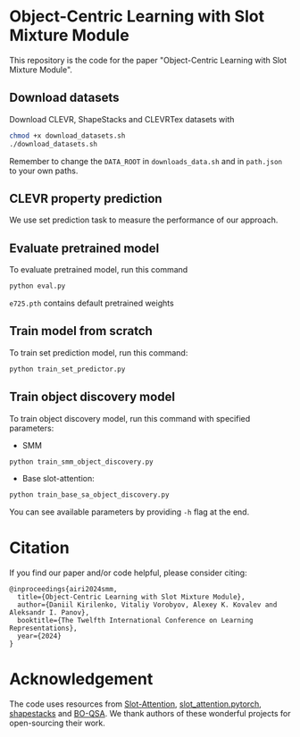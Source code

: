 # Object-Centric Learning with Slot Mixture Module
This repository is the code for the paper "Object-Centric Learning with Slot Mixture Module".

## Download datasets
Download CLEVR, ShapeStacks and CLEVRTex datasets with
```bash
chmod +x download_datasets.sh
./download_datasets.sh
```

Remember to change the ``DATA_ROOT`` in ``downloads_data.sh`` and in ``path.json`` to your own paths.


## CLEVR property prediction
We use set prediction task to measure the performance of our approach.

## Evaluate pretrained model
To evaluate pretrained model, run this command
```bash
python eval.py
```
`e725.pth` contains default pretrained weights

## Train model from scratch
To train set prediction model, run this command:
```bash
python train_set_predictor.py 
```



## Train object discovery model
To train object discovery model, run this command with specified parameters:

- SMM
```bash
python train_smm_object_discovery.py 
```

- Base slot-attention:
```bash
python train_base_sa_object_discovery.py 
```

You can see available parameters by providing ``-h`` flag at the end.

# Citation
If you find our paper and/or code helpful, please consider citing:

```
@inproceedings{airi2024smm,
  title={Object-Centric Learning with Slot Mixture Module},
  author={Daniil Kirilenko, Vitaliy Vorobyov, Alexey K. Kovalev and Aleksandr I. Panov},
  booktitle={The Twelfth International Conference on Learning Representations},
  year={2024}
}
```

# Acknowledgement
The code uses resources from [Slot-Attention](https://github.com/google-research/google-research/tree/master/slot_attention), [slot_attention.pytorch](https://github.com/untitled-ai/slot_attention), [shapestacks](https://github.com/ogroth/shapestacks) and [BO-QSA](https://github.com/YuLiu-LY/BO-QSA). We thank authors of these wonderful projects for open-sourcing their work.
